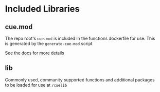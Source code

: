# Included Libraries

## cue.mod

The repo root's `cue.mod` is included in the functions dockerfile for use.  This is generated by the `generate-cue-mod` script

See the [docs](../tools/cuemod-generator/README.md) for more details

## lib

Commonly used, community supported functions and additional packages to be loaded for use at `/cuelib`
